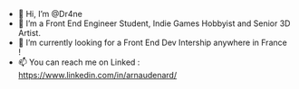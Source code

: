 - 👋 Hi, I’m @Dr4ne
- 🌱 I’m a Front End Engineer Student, Indie Games Hobbyist and Senior 3D Artist.
- 💞️ I’m currently looking for a Front End Dev Intership anywhere in France !
- 📫 You can reach me on Linked : https://www.linkedin.com/in/arnaudenard/ 
